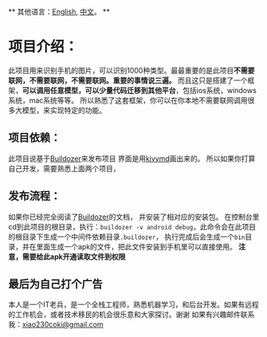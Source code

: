** 其他语言：[English](README.md), [中文](README_zh.md)。 **
# 项目介绍：
此项目用来识别手机的图片，可以识别1000种类型。最最重要的是此项目**不需要联网，不需要联网，不需要联网。重要的事情说三遍。**
而且这只是搭建了一个框架，**可以调用任意模型，可以少量代码迁移到其他平台**，包括ios系统，windows系统，mac系统等等。
所以熟悉了这套框架，你可以在你本地不需要联网调用很多大模型，来实现特定的功能。
## 项目依赖：
此项目说基于[Buildozer](https://buildozer.readthedocs.io/en/latest/)来发布项目
界面是用[kivymd](https://kivymd.readthedocs.io/en/latest/)画出来的。
所以如果你打算自己开发，需要熟悉上面两个项目，
## 发布流程：
如果你已经完全阅读了[Buildozer](https://buildozer.readthedocs.io/en/latest/)的文档，
并安装了相对应的安装包。
在控制台里cd到此项目的根目录，执行：`buildozer -v android debug`，此命令会在此项目的根目录下生成一个中间件依赖目录`.buildozer`，
执行完成后会生成一个`bin`目录，并在里面生成一个apk的文件，把此文件安装到手机里可以直接使用。
**注意，需要给此apk开通读取文件到权限**
## 最后为自己打个广告
本人是一个IT老兵，是一个全栈工程师，熟悉机器学习，和后台开发。如果有远程的工作机会，或者技术移民的机会很乐意和大家探讨。谢谢
如果有兴趣邮件联系我：xiao230coki@gmail.com
